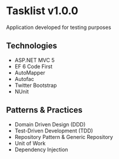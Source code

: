 Tasklist v1.0.0
================

Application developed for testing purposes

Technologies
------------
* ASP.NET MVC 5
* EF 6 Code First 
* AutoMapper
* Autofac
* Twitter Bootstrap
* NUnit

Patterns & Practices
---------------------
* Domain Driven Design (DDD)
* Test-Driven Development (TDD)
* Repository Pattern & Generic Repository
* Unit of Work 
* Dependency Injection

 



 

